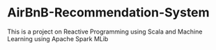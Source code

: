 # AirBnB-Recommendation-System
This is a project on Reactive Programming using Scala and Machine Learning using Apache Spark MLib
